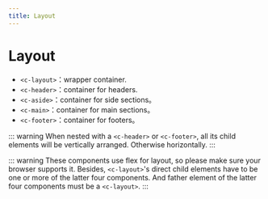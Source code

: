 ```yaml
---
title: Layout
---
```

# Layout 

* `<c-layout>`：wrapper container.
* `<c-header>`：container for headers.
* `<c-aside>`：container for side sections。
* `<c-main>`：container for main sections。
* `<c-footer>`：container for footers。

::: warning
When nested with a `<c-header>` or `<c-footer>`, all its child elements will be vertically arranged. Otherwise horizontally.
:::

::: warning
These components use flex for layout, so please make sure your browser supports it. Besides, `<c-layout>`'s direct child elements have to be one or more of the latter four components. And father element of the latter four components must be a `<c-layout>`.
:::

<ClientOnly>
  <layout-demo></layout-demo>
</ClientOnly>
 
<header-attributes></header-attributes>
<aside-attributes></aside-attributes>
<footer-attributes></footer-attributes>
